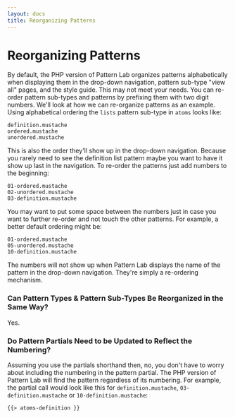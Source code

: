 ```yaml
---
layout: docs
title: Reorganizing Patterns
---
```


# Reorganizing Patterns
By default, the PHP version of Pattern Lab organizes patterns alphabetically when displaying them in the drop-down navigation, pattern sub-type "view all" pages, and the style guide. This may not meet your needs. You can re-order pattern sub-types and patterns by prefixing them with two digit numbers. We'll look at how we can re-organize patterns as an example. Using alphabetical ordering the `lists` pattern sub-type in `atoms` looks like:

    definition.mustache
    ordered.mustache
    unordered.mustache

This is also the order they'll show up in the drop-down navigation. Because you rarely need to see the definition list pattern maybe you want to have it show up last in the navigation. To re-order the patterns just add numbers to the beginning:

    01-ordered.mustache
    02-unordered.mustache
    03-definition.mustache

You may want to put some space between the numbers just in case you want to further re-order and not touch the other patterns. For example, a better default ordering might be:

    01-ordered.mustache
    05-unordered.mustache
    10-definition.mustache

The numbers will not show up when Pattern Lab displays the name of the pattern in the drop-down navigation. They're simply a re-ordering mechanism.

### Can Pattern Types & Pattern Sub-Types Be Reorganized in the Same Way?

Yes.

### Do Pattern Partials Need to be Updated to Reflect the Numbering?

Assuming you use the partials shorthand then, no, you don't have to worry about including the numbering in the pattern partial. The PHP version  of Pattern Lab will find the pattern regardless of its numbering. For example, the partial call would look like this for `definition.mustache`, `03-definition.mustache` or `10-definition.mustache`:

    {{> atoms-definition }} 
